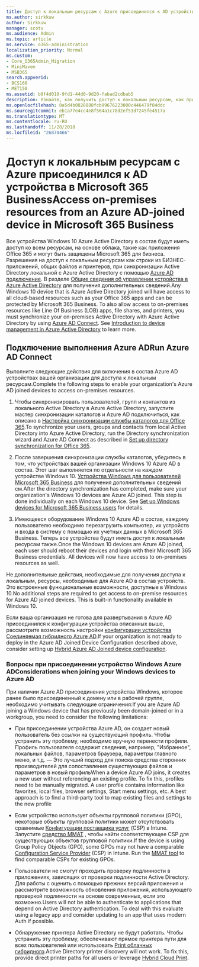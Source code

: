 ```yaml
---
title: Доступ к локальным ресурсам с Azure присоединился к AD устройства в Microsoft 365 Business
ms.author: sirkkuw
author: Sirkkuw
manager: scotv
ms.audience: Admin
ms.topic: article
ms.service: o365-administration
localization_priority: Normal
ms.custom:
- Core_O365Admin_Migration
- MiniMaven
- MSB365
search.appverid:
- BCS160
- MET150
ms.assetid: b0f4d010-9fd1-44d0-9d20-fabad2cdbab5
description: Узнайте, как получить доступ к локальным ресурсам, как приложения бизнес-систем, общих файлов и принтеры с Azure Active Directory в состав Windows 10 устройства.
ms.openlocfilehash: 0a5d4b0828888fcb99676223000c446479f84ddc
ms.sourcegitcommit: eb1a77e4cc4e8f564a1c78d2ef53d7245fe4517a
ms.translationtype: MT
ms.contentlocale: ru-RU
ms.lasthandoff: 11/28/2018
ms.locfileid: "26870466"
---
```

# <a name="access-on-premises-resources-from-an-azure-ad-joined-device-in-microsoft-365-business"></a><span data-ttu-id="c1185-103">Доступ к локальным ресурсам с Azure присоединился к AD устройства в Microsoft 365 Business</span><span class="sxs-lookup"><span data-stu-id="c1185-103">Access on-premises resources from an Azure AD-joined device in Microsoft 365 Business</span></span>

<span data-ttu-id="c1185-p101">Все устройства Windows 10 Azure Active Directory в состав будут иметь доступ ко всем ресурсам, на основе облака, такие как приложения Office 365 и могут быть защищены Microsoft 365 для бизнеса. Разрешения на доступ к локальным ресурсам как строки из БИЗНЕС-приложений, общих файлов и принтеров, при синхронизации Active Directory локальной с Azure Active Directory с помощью [Azure AD подключение](https://docs.microsoft.com/en-us/azure/active-directory/connect/active-directory-aadconnect). В разделе [Общие сведения об управлении устройства в Azure Active Directory](https://docs.microsoft.com/en-us/azure/active-directory/device-management-introduction) для получения дополнительных сведений.</span><span class="sxs-lookup"><span data-stu-id="c1185-p101">Any Windows 10 device that is Azure Active Directory joined will have access to all cloud-based resources such as your Office 365 apps and can be protected by Microsoft 365 Business. To also allow access to on-premises resources like Line Of Business (LOB) apps, file shares, and printers, you must synchronize your on-premises Active Directory with Azure Active Directory by using [Azure AD Connect](https://docs.microsoft.com/en-us/azure/active-directory/connect/active-directory-aadconnect). See [Introduction to device management in Azure Active Directory](https://docs.microsoft.com/en-us/azure/active-directory/device-management-introduction) to learn more.</span></span> 
  
## <a name="run-azure-ad-connect"></a><span data-ttu-id="c1185-107">Подключение выполнения Azure AD</span><span class="sxs-lookup"><span data-stu-id="c1185-107">Run Azure AD Connect</span></span>

<span data-ttu-id="c1185-108">Выполните следующие действия для включения в состав Azure AD устройствах вашей организации для доступа к локальным ресурсам.</span><span class="sxs-lookup"><span data-stu-id="c1185-108">Complete the following steps to enable your organization's Azure AD joined devices to access on-premises resources.</span></span>
  
1. <span data-ttu-id="c1185-109">Чтобы синхронизировать пользователей, групп и контактов из локального Active Directory в Azure Active Directory, запустите мастер синхронизации каталогов и Azure AD подключиться, как описано в [Настройка синхронизации службы каталогов для Office 365](https://support.office.com/article/1b3b5318-6977-42ed-b5c7-96fa74b08846).</span><span class="sxs-lookup"><span data-stu-id="c1185-109">To synchronize your users, groups and contacts from local Active Directory into Azure Active Directory, run the Directory synchronization wizard and Azure AD Connect as described in [Set up directory synchronization for Office 365](https://support.office.com/article/1b3b5318-6977-42ed-b5c7-96fa74b08846).</span></span>
    
2. <span data-ttu-id="c1185-p102">После завершения синхронизации службы каталогов, убедитесь в том, что устройствах вашей организации Windows 10 Azure AD в состав. Этот шаг выполняется по отдельности на каждом устройстве Windows 10. [Устройства Windows для пользователей Microsoft 365 Business](set-up-windows-devices.md) для получения дополнительных сведений см.</span><span class="sxs-lookup"><span data-stu-id="c1185-p102">After the directory synchronization has completed, make sure your organization's Windows 10 devices are Azure AD joined. This step is done individually on each Windows 10 device. See [Set up Windows devices for Microsoft 365 Business users](set-up-windows-devices.md) for details.</span></span> 
    
3. <span data-ttu-id="c1185-p103">Имеющееся оборудование Windows 10 Azure AD в состав, каждому пользователю необходимо перезагрузить компьютер, их устройств и входа в систему с помощью их учетных данных в Microsoft 365 Business. Теперь все устройства будут иметь доступ к локальным ресурсам также.</span><span class="sxs-lookup"><span data-stu-id="c1185-p103">Once the Windows 10 devices are Azure AD joined, each user should reboot their devices and login with their Microsoft 365 Business credentials. All devices will now have access to on-premises resources as well.</span></span>
    
<span data-ttu-id="c1185-p104">Не дополнительные действия, необходимые для получения доступа к локальным, ресурсы, необходимые для Azure AD в состав устройств. Это встроенные функциональные возможности, доступные в Windows 10.</span><span class="sxs-lookup"><span data-stu-id="c1185-p104">No additional steps are required to get access to on-premise resources for Azure AD joined devices. This is built-in functionality available in Windows 10.</span></span> 
  
<span data-ttu-id="c1185-117">Если ваша организация не готова для развертывания в Azure AD присоединился к конфигурации устройства описанных выше, рассмотрите возможность настройки [конфигурации устройства Соединяемая гибридного Azure AD](manage-windows-devices.md).</span><span class="sxs-lookup"><span data-stu-id="c1185-117">If your organization is not ready to deploy in the Azure AD Joined Device Configuration described above, consider setting up [Hybrid Azure AD Joined device configuration](manage-windows-devices.md).</span></span>
  
### <a name="considerations-when-joining-your-windows-devices-to-azure-ad"></a><span data-ttu-id="c1185-118">Вопросы при присоединении устройство Windows Azure AD</span><span class="sxs-lookup"><span data-stu-id="c1185-118">Considerations when joining your Windows devices to Azure AD</span></span>

<span data-ttu-id="c1185-119">При наличии Azure AD присоединения устройства Windows, которое ранее было присоединенный к домену или в рабочей группе, необходимо учитывать следующие ограничения:</span><span class="sxs-lookup"><span data-stu-id="c1185-119">If you are Azure AD joining a Windows device that has previously been domain-joined or in a workgroup, you need to consider the following limitations:</span></span>
  
- <span data-ttu-id="c1185-p105">При присоединении устройства Azure AD, он создает новый пользователь без ссылки на существующий профиль. Чтобы устранить эту проблему, необходимо вручную перенести профили. Профиль пользователя содержит сведения, например, "Избранное", локальных файлов, параметров браузера, параметры главного меню, и т.д. — Это лучший подход для поиска средства сторонних производителей для сопоставления существующих файлов и параметров в новый профиль</span><span class="sxs-lookup"><span data-stu-id="c1185-p105">When a device Azure AD joins, it creates a new user without referencing an existing profile. To fix this, profiles need to be manually migrated. A user profile contains information like favorites, local files, browser settings, Start menu settings, etc. A best approach is to find a third-party tool to map existing files and settings to the new profile</span></span>
    
- <span data-ttu-id="c1185-p106">Если устройство использует объекты групповой политики (GPO), некоторые объекты групповой политики может отсутствовать сравнимые [Конфигурации поставщика услуг](https://docs.microsoft.com/windows/configuration/provisioning-packages/how-it-pros-can-use-configuration-service-providers) (CSP) в Intune. Запустите [средство MMAT](https://www.microsoft.com/download/details.aspx?id=45520) , чтобы найти соответствующее CSP для существующих объектов групповой политики.</span><span class="sxs-lookup"><span data-stu-id="c1185-p106">If the device is using Group Policy Objects (GPO), some GPOs may not have a comparable [Configuration Service Provider](https://docs.microsoft.com/windows/configuration/provisioning-packages/how-it-pros-can-use-configuration-service-providers) (CSP) in Intune. Run the [MMAT tool](https://www.microsoft.com/download/details.aspx?id=45520) to find comparable CSPs for existing GPOs.</span></span> 
    
- <span data-ttu-id="c1185-p107">Пользователи не смогут проходить проверку подлинности в приложениях, зависящих от проверки подлинности Active Directory. Для работы с оценить с помощью прежних версий приложения и рассмотрите возможность обновления приложения, использующего проверкой подлинности на основе современных, если это возможно.</span><span class="sxs-lookup"><span data-stu-id="c1185-p107">Users will not be able to authenticate to applications that depend on Active Directory authentication. To deal with this evaluate using a legacy app and consider updating to an app that uses modern Auth if possible.</span></span>
    
- <span data-ttu-id="c1185-p108">Обнаружение принтера Active Directory не будут работать. Чтобы устранить эту проблему, обеспечивают прямое принтера пути для всех пользователей или использовать [Print облачных гибридного](https://docs.microsoft.com/windows-server/administration/hybrid-cloud-print/hybrid-cloud-print-deploy).</span><span class="sxs-lookup"><span data-stu-id="c1185-p108">Active Directory printer discovery will not work. To fix this, provide direct printer paths for all users or leverage [Hybrid Cloud Print](https://docs.microsoft.com/windows-server/administration/hybrid-cloud-print/hybrid-cloud-print-deploy).</span></span>
    


